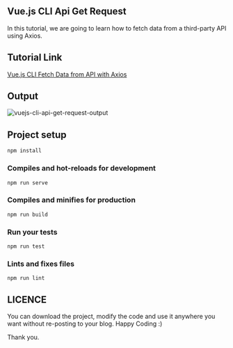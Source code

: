 ## Vue.js CLI Api Get Request
In this tutorial, we are going to learn how to fetch data from a third-party API using Axios.

## Tutorial Link
[Vue.js CLI Fetch Data from API with Axios](https://www.mynotepaper.com/vue-js-cli-fetch-data-from-api-with-axios.html)

## Output
![vuejs-cli-api-get-request-output](https://user-images.githubusercontent.com/13184472/57518965-1fc8dc00-733c-11e9-8a0c-1d871f78f09f.png)

## Project setup
```
npm install
```

### Compiles and hot-reloads for development
```
npm run serve
```

### Compiles and minifies for production
```
npm run build
```

### Run your tests
```
npm run test
```

### Lints and fixes files
```
npm run lint
```


## LICENCE

You can download the project, modify the code and use it anywhere you want without re-posting to your blog. Happy Coding :)

Thank you.